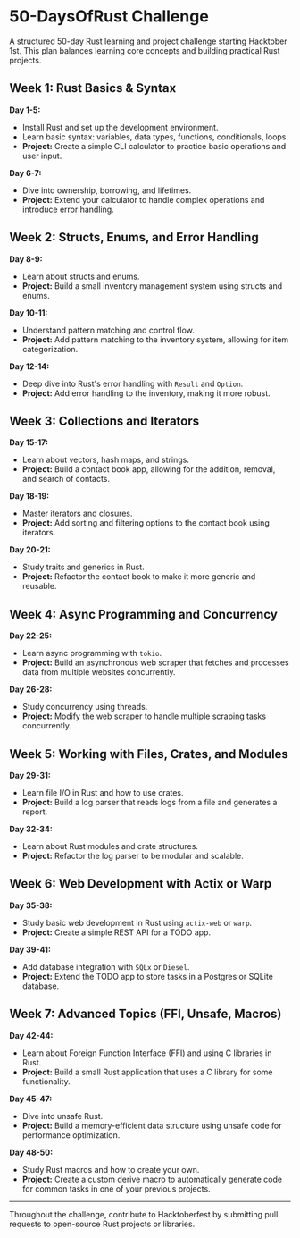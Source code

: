 # 50-DaysOfRust Challenge

A structured 50-day Rust learning and project challenge starting Hacktober 1st. This plan balances learning core concepts and building practical Rust projects.

## Week 1: Rust Basics & Syntax

**Day 1-5:**
- Install Rust and set up the development environment.
- Learn basic syntax: variables, data types, functions, conditionals, loops.
- **Project:** Create a simple CLI calculator to practice basic operations and user input.

**Day 6-7:**
- Dive into ownership, borrowing, and lifetimes.
- **Project:** Extend your calculator to handle complex operations and introduce error handling.

## Week 2: Structs, Enums, and Error Handling

**Day 8-9:**
- Learn about structs and enums.
- **Project:** Build a small inventory management system using structs and enums.

**Day 10-11:**
- Understand pattern matching and control flow.
- **Project:** Add pattern matching to the inventory system, allowing for item categorization.

**Day 12-14:**
- Deep dive into Rust's error handling with `Result` and `Option`.
- **Project:** Add error handling to the inventory, making it more robust.

## Week 3: Collections and Iterators

**Day 15-17:**
- Learn about vectors, hash maps, and strings.
- **Project:** Build a contact book app, allowing for the addition, removal, and search of contacts.

**Day 18-19:**
- Master iterators and closures.
- **Project:** Add sorting and filtering options to the contact book using iterators.

**Day 20-21:**
- Study traits and generics in Rust.
- **Project:** Refactor the contact book to make it more generic and reusable.

## Week 4: Async Programming and Concurrency

**Day 22-25:**
- Learn async programming with `tokio`.
- **Project:** Build an asynchronous web scraper that fetches and processes data from multiple websites concurrently.

**Day 26-28:**
- Study concurrency using threads.
- **Project:** Modify the web scraper to handle multiple scraping tasks concurrently.

## Week 5: Working with Files, Crates, and Modules

**Day 29-31:**
- Learn file I/O in Rust and how to use crates.
- **Project:** Build a log parser that reads logs from a file and generates a report.

**Day 32-34:**
- Learn about Rust modules and crate structures.
- **Project:** Refactor the log parser to be modular and scalable.

## Week 6: Web Development with Actix or Warp

**Day 35-38:**
- Study basic web development in Rust using `actix-web` or `warp`.
- **Project:** Create a simple REST API for a TODO app.

**Day 39-41:**
- Add database integration with `SQLx` or `Diesel`.
- **Project:** Extend the TODO app to store tasks in a Postgres or SQLite database.

## Week 7: Advanced Topics (FFI, Unsafe, Macros)

**Day 42-44:**
- Learn about Foreign Function Interface (FFI) and using C libraries in Rust.
- **Project:** Build a small Rust application that uses a C library for some functionality.

**Day 45-47:**
- Dive into unsafe Rust.
- **Project:** Build a memory-efficient data structure using unsafe code for performance optimization.

**Day 48-50:**
- Study Rust macros and how to create your own.
- **Project:** Create a custom derive macro to automatically generate code for common tasks in one of your previous projects.

---

Throughout the challenge, contribute to Hacktoberfest by submitting pull requests to open-source Rust projects or libraries.
